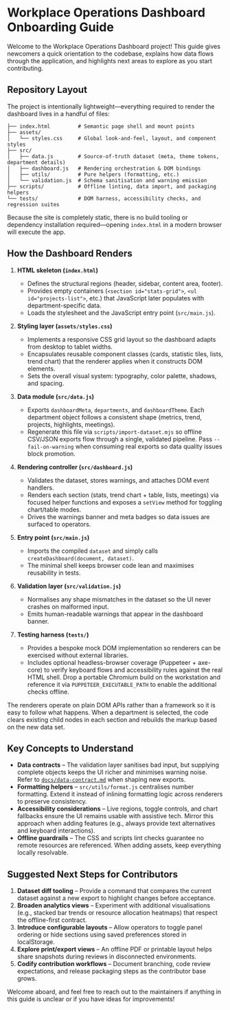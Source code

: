 # Workplace Operations Dashboard Onboarding Guide

Welcome to the Workplace Operations Dashboard project! This guide gives newcomers a
quick orientation to the codebase, explains how data flows through the application,
and highlights next areas to explore as you start contributing.

## Repository Layout

The project is intentionally lightweight—everything required to render the dashboard
lives in a handful of files:

```
├── index.html         # Semantic page shell and mount points
├── assets/
│   └── styles.css     # Global look-and-feel, layout, and component styles
├── src/
│   ├── data.js        # Source-of-truth dataset (meta, theme tokens, department details)
│   ├── dashboard.js   # Rendering orchestration & DOM bindings
│   ├── utils/         # Pure helpers (formatting, etc.)
│   └── validation.js  # Schema sanitisation and warning emission
├── scripts/           # Offline linting, data import, and packaging helpers
└── tests/             # DOM harness, accessibility checks, and regression suites
```

Because the site is completely static, there is no build tooling or dependency
installation required—opening `index.html` in a modern browser will execute the app.

## How the Dashboard Renders

1. **HTML skeleton (`index.html`)**
   * Defines the structural regions (header, sidebar, content area, footer).
   * Provides empty containers (`<section id="stats-grid">`, `<ul id="projects-list">`,
     etc.) that JavaScript later populates with department-specific data.
   * Loads the stylesheet and the JavaScript entry point (`src/main.js`).

2. **Styling layer (`assets/styles.css`)**
   * Implements a responsive CSS grid layout so the dashboard adapts from desktop to
     tablet widths.
   * Encapsulates reusable component classes (cards, statistic tiles, lists, trend chart)
     that the renderer applies when it constructs DOM elements.
   * Sets the overall visual system: typography, color palette, shadows, and spacing.

3. **Data module (`src/data.js`)**
   * Exports `dashboardMeta`, `departments`, and `dashboardTheme`. Each department object
     follows a consistent shape (metrics, trend, projects, highlights, meetings).
   * Regenerate this file via `scripts/import-dataset.mjs` so offline CSV/JSON exports flow
     through a single, validated pipeline. Pass `--fail-on-warning` when consuming real
     exports so data quality issues block promotion.

4. **Rendering controller (`src/dashboard.js`)**
   * Validates the dataset, stores warnings, and attaches DOM event handlers.
   * Renders each section (stats, trend chart + table, lists, meetings) via focused helper
     functions and exposes a `setView` method for toggling chart/table modes.
   * Drives the warnings banner and meta badges so data issues are surfaced to operators.

5. **Entry point (`src/main.js`)**
   * Imports the compiled `dataset` and simply calls `createDashboard(document, dataset)`.
   * The minimal shell keeps browser code lean and maximises reusability in tests.

6. **Validation layer (`src/validation.js`)**
   * Normalises any shape mismatches in the dataset so the UI never crashes on malformed
     input.
   * Emits human-readable warnings that appear in the dashboard banner.

7. **Testing harness (`tests/`)**
   * Provides a bespoke mock DOM implementation so renderers can be exercised without
     external libraries.
   * Includes optional headless-browser coverage (Puppeteer + axe-core) to verify keyboard
     flows and accessibility rules against the real HTML shell. Drop a portable Chromium
     build on the workstation and reference it via `PUPPETEER_EXECUTABLE_PATH` to enable
     the additional checks offline.

The renderers operate on plain DOM APIs rather than a framework so it is easy to follow
what happens. When a department is selected, the code clears existing child nodes in each
section and rebuilds the markup based on the new data set.

## Key Concepts to Understand

* **Data contracts** – The validation layer sanitises bad input, but supplying complete
  objects keeps the UI richer and minimises warning noise. Refer to
  [`docs/data-contract.md`](./data-contract.md) when shaping new exports.
* **Formatting helpers** – `src/utils/format.js` centralises number formatting. Extend it
  instead of inlining formatting logic across renderers to preserve consistency.
* **Accessibility considerations** – Live regions, toggle controls, and chart fallbacks
  ensure the UI remains usable with assistive tech. Mirror this approach when adding
  features (e.g., always provide text alternatives and keyboard interactions).
* **Offline guardrails** – The CSS and scripts lint checks guarantee no remote resources
  are referenced. When adding assets, keep everything locally resolvable.

## Suggested Next Steps for Contributors

1. **Dataset diff tooling** – Provide a command that compares the current dataset against a
   new export to highlight changes before acceptance.
2. **Broaden analytics views** – Experiment with additional visualisations (e.g., stacked
   bar trends or resource allocation heatmaps) that respect the offline-first contract.
3. **Introduce configurable layouts** – Allow operators to toggle panel ordering or hide
   sections using saved preferences stored in localStorage.
4. **Explore print/export views** – An offline PDF or printable layout helps share
   snapshots during reviews in disconnected environments.
5. **Codify contribution workflows** – Document branching, code review expectations, and
   release packaging steps as the contributor base grows.

Welcome aboard, and feel free to reach out to the maintainers if anything in this guide is
unclear or if you have ideas for improvements!
